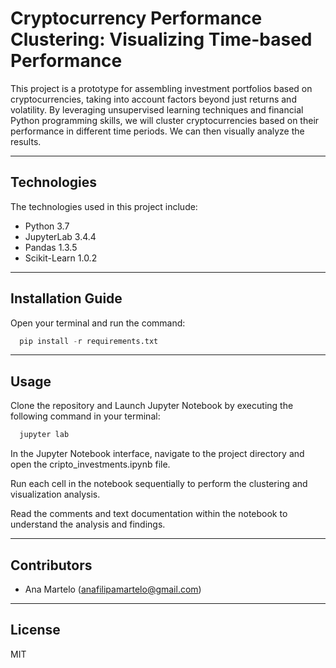 # Cryptocurrency Performance Clustering: Visualizing Time-based Performance

This project is a prototype for assembling investment portfolios based on cryptocurrencies, taking into account factors beyond just returns and volatility. By leveraging unsupervised learning techniques and financial Python programming skills, we will cluster cryptocurrencies based on their performance in different time periods. We can then visually analyze the results.

---

## Technologies

The technologies used in this project include:

   * Python 3.7
   * JupyterLab 3.4.4
   * Pandas 1.3.5
   * Scikit-Learn 1.0.2

---

## Installation Guide

Open your terminal and run the command:

```python
  pip install -r requirements.txt
```

---

## Usage

Clone the repository and Launch Jupyter Notebook by executing the following command in your terminal:

```python
  jupyter lab
```

In the Jupyter Notebook interface, navigate to the project directory and open the cripto_investments.ipynb file.

Run each cell in the notebook sequentially to perform the clustering and visualization analysis.

Read the comments and text documentation within the notebook to understand the analysis and findings.

---


## Contributors

* Ana Martelo (anafilipamartelo@gmail.com)

---

## License

MIT